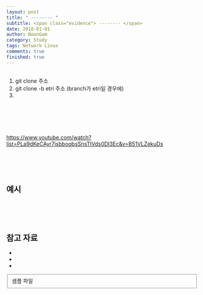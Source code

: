 ```yaml
---
layout: post
title: " -------- "
subtitle: <span class="evidence"> -------- </span>
date: 2018-01-01
author: NoonGam
category: Study
tags: Network Linux
comments: true
finished: true
---
```




##

1. git clone 주소
2. git clone -b etri 주소   (branch가 etri일 경우에)
3.







<br><br><br>

##

https://www.youtube.com/watch?list=PLa9dKeCAyr7jsbboqbsSnsTIVds0Dl3Ec&v=B51VLZekuDs





<br><br><br>

## 예시







<br><br><br>

## 참고 자료
*
*
*
<fieldset id="gpg-fieldset">
 샘플 파일
</fieldset>
